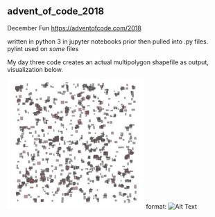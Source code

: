 ## advent_of_code_2018
December Fun
https://adventofcode.com/2018

written in python 3 in jupyter notebooks prior then pulled into .py files.  
pylint used on *some* files

My day three code creates an actual multipolygon shapefile as output,
visualization below.

![Day Three](Fabric_Vis.jpg)
format: ![Alt Text](url)
